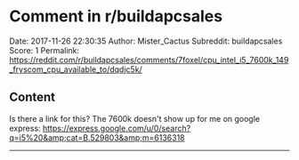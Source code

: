 # Comment in r/buildapcsales

Date: 2017-11-26 22:30:35
Author: Mister_Cactus
Subreddit: buildapcsales
Score: 1
Permalink: https://reddit.com/r/buildapcsales/comments/7foxel/cpu_intel_i5_7600k_149_fryscom_cpu_available_to/dqdjc5k/

## Content

Is there a link for this? The 7600k doesn't show up for me on google express: https://express.google.com/u/0/search?q=i5%20&amp;cat=B.529803&amp;m=6136318

---
